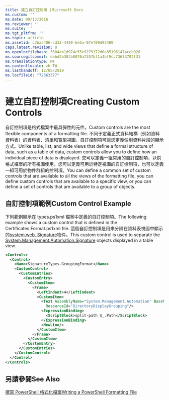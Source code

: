 ```yaml
---
title: 建立自訂控制項 |Microsoft Docs
ms.custom: ''
ms.date: 09/13/2016
ms.reviewer: ''
ms.suite: ''
ms.tgt_pltfrm: ''
ms.topic: article
ms.assetid: c3baa406-cd33-4420-be5a-07ef09d93480
caps.latest.revision: 8
ms.openlocfilehash: 3504ab1d974c55e9279172d0e851961474ccb926
ms.sourcegitcommit: debd2b38fb8070a7357bf1a4bf9cc736f3702f31
ms.translationtype: MT
ms.contentlocale: zh-TW
ms.lasthandoff: 12/05/2019
ms.locfileid: "72363377"
---
```

# <a name="creating-custom-controls"></a><span data-ttu-id="94bc6-102">建立自訂控制項</span><span class="sxs-lookup"><span data-stu-id="94bc6-102">Creating Custom Controls</span></span>

<span data-ttu-id="94bc6-103">自訂控制項是格式檔案中最具彈性的元件。</span><span class="sxs-lookup"><span data-stu-id="94bc6-103">Custom controls are the most flexible components of a formatting file.</span></span> <span data-ttu-id="94bc6-104">不同于定義正式資料結構（例如資料資料表）的資料表、清單和寬型視圖，自訂控制項可讓您定義個別資料片段的顯示方式。</span><span class="sxs-lookup"><span data-stu-id="94bc6-104">Unlike table, list, and wide views that define a formal structure of data, such as a table of data, custom controls allow you to define how an individual piece of data is displayed.</span></span> <span data-ttu-id="94bc6-105">您可以定義一組常用的自訂控制項，以供格式檔案的所有視圖使用，您可以定義可用於特定視圖的自訂控制項，也可以定義一組可用於物件群組的控制項。</span><span class="sxs-lookup"><span data-stu-id="94bc6-105">You can define a common set of custom controls that are available to all the views of the formatting file, you can define custom controls that are available to a specific view, or you can define a set of controls that are available to a group of objects.</span></span>

## <a name="custom-control-example"></a><span data-ttu-id="94bc6-106">自訂控制項範例</span><span class="sxs-lookup"><span data-stu-id="94bc6-106">Custom Control Example</span></span>

<span data-ttu-id="94bc6-107">下列範例顯示在 types.ps1xml 檔案中定義的自訂控制項。</span><span class="sxs-lookup"><span data-stu-id="94bc6-107">The following example shows a custom control that is defined in the Certificates.Format.ps1xml file.</span></span> <span data-ttu-id="94bc6-108">這個自訂控制項是用來分隔在資料表視圖中顯示的[system.web. Signature](/dotnet/api/System.Management.Automation.Signature)物件。</span><span class="sxs-lookup"><span data-stu-id="94bc6-108">This custom control is used to separate the [System.Management.Automation.Signature](/dotnet/api/System.Management.Automation.Signature) objects displayed in a table view.</span></span>

```xml
<Controls>
  <Control>
    <Name>SignatureTypes-GroupingFormat</Name>
    <CustomControl>
      <CustomEntries>
        <CustomEntry>
          <CustomItem>
            <Frame>
              <LeftIndent>4</LeftIndent>
              <CustomItem>
                <Text AssemblyName="System.Management.Automation" BaseName="FileSystemProviderStrings"
                  ResourceId="DirectoryDisplayGrouping"/>
                <ExpressionBinding>
                  <ScriptBlock>split-path $_.Path</ScriptBlock>
                </ExpressionBinding>
                <NewLine/>
              </CustomItem>
            </Frame>
          </CustomItem>
        </CustomEntry>
      </CustomEntries>
    </CustomControl>
  </Control>
</Controls>

```

## <a name="see-also"></a><span data-ttu-id="94bc6-109">另請參閱</span><span class="sxs-lookup"><span data-stu-id="94bc6-109">See Also</span></span>

[<span data-ttu-id="94bc6-110">撰寫 PowerShell 格式化檔案</span><span class="sxs-lookup"><span data-stu-id="94bc6-110">Writing a PowerShell Formatting File</span></span>](./writing-a-powershell-formatting-file.md)
